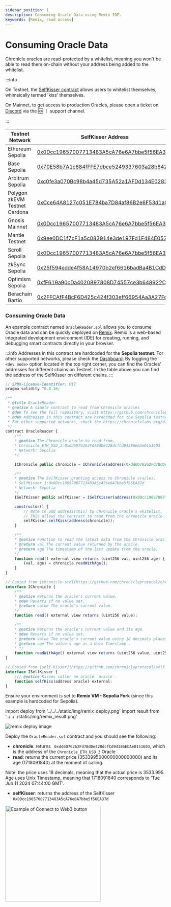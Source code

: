 ```yaml
---
sidebar_position: 1
description: Consuming Oracle Data using Remix IDE.
keywords: [Remix, read access]
---
```

# Consuming Oracle Data


Chronicle oracles are read-protected by a whitelist, meaning you won't be able to read them on-chain without your address being added to the whitelist.

:::info

On Testnet, the [SelfKisser contract](https://github.com/chronicleprotocol/self-kisser) allows users to whitelist themselves, whimsically termed 'kiss' themselves.

On Mainnet, to get access to production Oracles, please open a ticket on [Discord](https://discord.com/invite/CjgvJ9EspJ) via the 🆘 ｜ support channel.

:::

| Testnet Network               | SelfKisser Address                                                                                                                           |
| ----------------------------- | -------------------------------------------------------------------------------------------------------------------------------------------- |
| Ethereum Sepolia              | [0x0Dcc19657007713483A5cA76e6A7bbe5f56EA37d](https://sepolia.etherscan.io/address/0x0Dcc19657007713483A5cA76e6A7bbe5f56EA37d#code)           |
| Base Sepolia                  | [0x70E58b7A1c884fFFE7dbce5249337603a28b8422](https://sepolia.basescan.org/address/0x70E58b7A1c884fFFE7dbce5249337603a28b8422#code)           |
| Arbitrum Sepolia              | [0xc0fe3a070Bc98b4a45d735A52a1AFDd134E0283f](https://sepolia.arbiscan.io/address/0xc0fe3a070Bc98b4a45d735A52a1AFDd134E0283f#code)            |
| Polygon zkEVM Testnet Cardona | [0xCce64A8127c051E784ba7D84af86B2e6F53d1a09](https://cardona-zkevm.polygonscan.com/address/0xCce64A8127c051E784ba7D84af86B2e6F53d1a09)       |
| Gnosis Mainnet                | [0x0Dcc19657007713483A5cA76e6A7bbe5f56EA37d](https://gnosisscan.io/address/0x0Dcc19657007713483A5cA76e6A7bbe5f56EA37d)                       |
| Mantle Testnet                | [0x9ee0DC1f7cF1a5c083914e3de197Fd1F484E0578](https://explorer.sepolia.mantle.xyz/address/0x9ee0DC1f7cF1a5c083914e3de197Fd1F484E0578)         |
| Scroll Sepolia                | [0x0Dcc19657007713483A5cA76e6A7bbe5f56EA37d](https://sepolia.scrollscan.com/address/0x0Dcc19657007713483A5cA76e6A7bbe5f56EA37d#code)         |
| zkSync Sepolia                | [0x25f594edde4f58A14970b2ef6616badBa4B1CdDD](https://sepolia.explorer.zksync.io/address/0x25f594edde4f58A14970b2ef6616badBa4B1CdDD#contract) |
| Optimism Sepolia              | [0xfF619a90cDa4020897808D74557ce3b648922C37](https://sepolia-optimism.etherscan.io/address/0xfF619a90cDa4020897808D74557ce3b648922C37#code)  |
| Berachain Bartio              | [0x2FFCAfF4BcF6D425c424f303eff66954Aa3A27Fd](https://bartio.beratrail.io/address/0x2FFCAfF4BcF6D425c424f303eff66954Aa3A27Fd)                 |


### Consuming Oracle Data

An example contract named `OracleReader.sol` allows you to consume Oracle data and can be quickly deployed on [Remix](https://remix.ethereum.org/). Remix is a web-based integrated development environment (IDE) for creating, running, and debugging smart contracts directly in your browser. 

:::info
Addresses in this contract are hardcoded for the **Sepolia testnet**.
For other supported networks, please check the [Dashboard](https://chroniclelabs.org/dashboard). By toggling the `<dev mode>` option located in the top right corner, you can find the Oracles' addresses for different chains on Testnet. In the table above you can find the address of the SelfKisser on different chains.
:::

```js
// SPDX-License-Identifier: MIT
pragma solidity ^0.8.16;

/**
 * @title OracleReader
 * @notice A simple contract to read from Chronicle oracles
 * @dev To see the full repository, visit https://github.com/chronicleprotocol/OracleReader-Example.
 * @dev Addresses in this contract are hardcoded for the Sepolia testnet.
 * For other supported networks, check the https://chroniclelabs.org/dashboard/oracles.
 */
contract OracleReader {
    /**
    * @notice The Chronicle oracle to read from.
    * Chronicle_ETH_USD_3:0xdd6D76262Fd7BdDe428dcfCd94386EbAe0151603
    * Network: Sepolia
    */

    IChronicle public chronicle = IChronicle(address(0xdd6D76262Fd7BdDe428dcfCd94386EbAe0151603));

    /** 
    * @notice The SelfKisser granting access to Chronicle oracles.
    * SelfKisser_1:0x0Dcc19657007713483A5cA76e6A7bbe5f56EA37d
    * Network: Sepolia
    */
    ISelfKisser public selfKisser = ISelfKisser(address(0x0Dcc19657007713483A5cA76e6A7bbe5f56EA37d));

    constructor() {
        // Note to add address(this) to chronicle oracle's whitelist.
        // This allows the contract to read from the chronicle oracle.
        selfKisser.selfKiss(address(chronicle));
    }

    /** 
    * @notice Function to read the latest data from the Chronicle oracle.
    * @return val The current value returned by the oracle.
    * @return age The timestamp of the last update from the oracle.
    */
    function read() external view returns (uint256 val, uint256 age) {
        (val, age) = chronicle.readWithAge();
    }
}

// Copied from [chronicle-std](https://github.com/chronicleprotocol/chronicle-std/blob/main/src/IChronicle.sol).
interface IChronicle {
    /** 
    * @notice Returns the oracle's current value.
    * @dev Reverts if no value set.
    * @return value The oracle's current value.
    */
    function read() external view returns (uint256 value);

    /** 
    * @notice Returns the oracle's current value and its age.
    * @dev Reverts if no value set.
    * @return value The oracle's current value using 18 decimals places.
    * @return age The value's age as a Unix Timestamp .
    * */
    function readWithAge() external view returns (uint256 value, uint256 age);
}

// Copied from [self-kisser](https://github.com/chronicleprotocol/self-kisser/blob/main/src/ISelfKisser.sol).
interface ISelfKisser {
    /// @notice Kisses caller on oracle `oracle`.
    function selfKiss(address oracle) external;
}
```

Ensure your environment is set to **Remix VM - Sepolia Fork** (since this example is hardcoded for Sepolia).

import deploy from '../../../static/img/remix_deploy.png'
import result from '../../../static/img/remix_result.png'

<div class="text--center"> 
<img src={deploy} alt="remix deploy image" style={{width: 300}} />
</div>
<!-- ![Example banner](../../../static/img/remix_deploy.png) -->

Deploy the `OracleReader.sol` contract and you should see the following:
- **chronicle**: returns ` 0xdd6D76262Fd7BdDe428dcfCd94386EbAe0151603`, which is the address of the `Chronicle_ETH_USD_3` Oracle
- **read**: returns the current price (3533995000000000000000) and its age (1718091840) at the moment of calling.

Note: the price uses 18 decimals, meaning that the actual price is 3533.995. Age uses Unix Timestamp, meaning that 1718091840 corresponds to 'Tue Jun 11 2024 07:44:00 GMT'.

- **selfKisser**: returns the address of the SelfKisser `0x0Dcc19657007713483A5cA76e6A7bbe5f56EA37d`

<div style={{textAlign: 'center'}}>
<img
    src="/img/Developers/Tutorials/OracleReader.png"
    alt="Example of Connect to Web3 button"
    width="300"
/>
</div>
